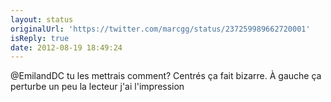 ```yaml
---
layout: status
originalUrl: 'https://twitter.com/marcgg/status/237259989662720001'
isReply: true
date: 2012-08-19 18:49:24
---
```


@EmilandDC tu les mettrais comment? Centrés ça fait bizarre. À gauche ça perturbe un peu la lecteur j'ai l'impression
